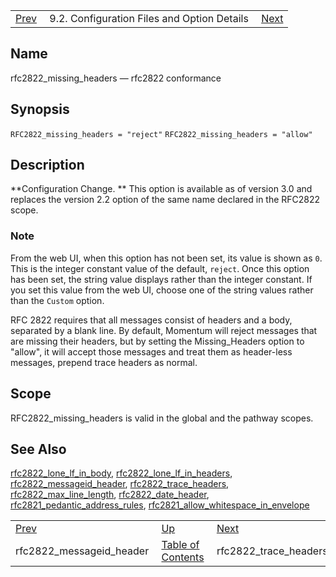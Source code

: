 |     |     |     |
| --- | --- | --- |
| [Prev](conf.ref.rfc2822_messageid_header)  | 9.2. Configuration Files and Option Details |  [Next](conf.ref.rfc2822_trace_headers.php) |

<a name="conf.ref.rfc2822_missing_headers"></a>
## Name

rfc2822_missing_headers — rfc2822 conformance

## Synopsis

`RFC2822_missing_headers = "reject"`
`RFC2822_missing_headers = "allow"`

<a name="idp11450176"></a>
## Description

**Configuration Change. ** This option is available as of version 3.0 and replaces the version 2.2 option of the same name declared in the RFC2822 scope.

### Note

From the web UI, when this option has not been set, its value is shown as `0`. This is the integer constant value of the default, `reject`. Once this option has been set, the string value displays rather than the integer constant. If you set this value from the web UI, choose one of the string values rather than the `Custom` option.

RFC 2822 requires that all messages consist of headers and a body, separated by a blank line. By default, Momentum will reject messages that are missing their headers, but by setting the Missing_Headers option to "allow", it will accept those messages and treat them as header-less messages, prepend trace headers as normal.

<a name="idp11456848"></a>
## Scope

RFC2822_missing_headers is valid in the global and the pathway scopes.

<a name="idp11458528"></a>
## See Also

[rfc2822_lone_lf_in_body](conf.ref.rfc2822_lone_lf_in_body "rfc2822_lone_lf_in_body"), [rfc2822_lone_lf_in_headers](conf.ref.rfc2822_lone_lf_in_headers.php "rfc2822_lone_lf_in_headers"), [rfc2822_messageid_header](conf.ref.rfc2822_messageid_header.php "rfc2822_messageid_header"), [rfc2822_trace_headers](conf.ref.rfc2822_trace_headers.php "rfc2822_trace_headers"), [rfc2822_max_line_length](conf.ref.rfc2822_max_line_length.php "rfc2822_max_line_length"), [rfc2822_date_header](conf.ref.rfc2822_date_header.php "rfc2822_date_header"), [rfc2821_pedantic_address_rules](conf.ref.rfc2821_pedantic_address_rules.php "rfc2821_pedantic_address_rules"), [rfc2821_allow_whitespace_in_envelope](conf.ref.rfc2821_allow_whitespace_in_envelope.php "rfc2821_allow_whitespace_in_envelope")

|     |     |     |
| --- | --- | --- |
| [Prev](conf.ref.rfc2822_messageid_header)  | [Up](conf.ref.files.php) |  [Next](conf.ref.rfc2822_trace_headers.php) |
| rfc2822_messageid_header  | [Table of Contents](index) |  rfc2822_trace_headers |
